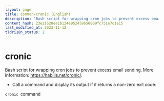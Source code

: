 ```yaml
---
layout: page
title: common/cronic (English)
description: "Bash script for wrapping cron jobs to prevent excess email sending."
content_hash: 23e21628ee1b124e952459656809fc751e7c1e15
last_modified_at: 2023-11-12
tldri18n_status: 2
---
```

# cronic

Bash script for wrapping cron jobs to prevent excess email sending.
More information: <https://habilis.net/cronic/>.

- Call a command and display its output if it returns a non-zero exit code:

`cronic `<span class="tldr-var badge badge-pill bg-dark-lm bg-white-dm text-white-lm text-dark-dm font-weight-bold">command</span>

